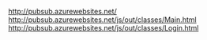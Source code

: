 http://pubsub.azurewebsites.net/
http://pubsub.azurewebsites.net/js/out/classes/Main.html
http://pubsub.azurewebsites.net/js/out/classes/Login.html